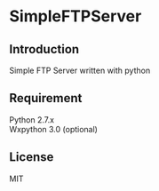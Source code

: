 # SimpleFTPServer

## Introduction
Simple FTP Server written with python

## Requirement
Python 2.7.x  
Wxpython 3.0 (optional) 

## License
MIT
